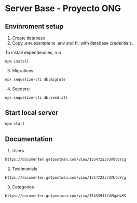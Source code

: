 # Server Base - Proyecto ONG

## Envinroment setup

1) Create database
2) Copy .env.example to .env and fill with database credentials.

To install dependencies, run
``` bash
npm install
```

3) Migrations:
``` bash
npx sequelize-cli db:migrate
```

4) Seeders:
``` bash
npx sequelize-cli db:seed:all
```

## Start local server

``` bash
npm start
```

## Documentation

1) Users
``` bash
https://documenter.getpostman.com/view/15547223/UVktoYcg
```
2) Testimonials
``` bash
https://documenter.getpostman.com/view/15547223/UVktoYcg
```
3) Categories

``` bash
https://documenter.getpostman.com/view/15433943/UVkpNvKS